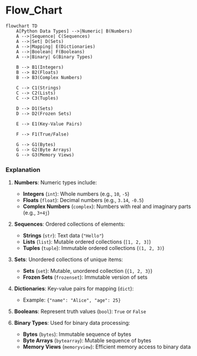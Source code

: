 # Flow_Chart
```mermaid
flowchart TD
    A[Python Data Types] -->|Numeric| B(Numbers)
    A -->|Sequence| C(Sequences)
    A -->|Set| D(Sets)
    A -->|Mapping| E(Dictionaries)
    A -->|Boolean| F(Booleans)
    A -->|Binary| G(Binary Types)
    
    B --> B1(Integers)
    B --> B2(Floats)
    B --> B3(Complex Numbers)
    
    C --> C1(Strings)
    C --> C2(Lists)
    C --> C3(Tuples)
    
    D --> D1(Sets)
    D --> D2(Frozen Sets)
    
    E --> E1(Key-Value Pairs)
    
    F --> F1(True/False)
    
    G --> G1(Bytes)
    G --> G2(Byte Arrays)
    G --> G3(Memory Views)
```

### Explanation
1. **Numbers**: Numeric types include:
   - **Integers** (`int`): Whole numbers (e.g., `10`, `-5`)
   - **Floats** (`float`): Decimal numbers (e.g., `3.14`, `-0.5`)
   - **Complex Numbers** (`complex`): Numbers with real and imaginary parts (e.g., `3+4j`)

2. **Sequences**: Ordered collections of elements:
   - **Strings** (`str`): Text data (`"Hello"`)
   - **Lists** (`list`): Mutable ordered collections (`[1, 2, 3]`)
   - **Tuples** (`tuple`): Immutable ordered collections (`(1, 2, 3)`) 

3. **Sets**: Unordered collections of unique items:
   - **Sets** (`set`): Mutable, unordered collection (`{1, 2, 3}`)
   - **Frozen Sets** (`frozenset`): Immutable version of sets

4. **Dictionaries**: Key-value pairs for mapping (`dict`): 
   - Example: `{"name": "Alice", "age": 25}`

5. **Booleans**: Represent truth values (`bool`): `True` or `False`

6. **Binary Types**: Used for binary data processing:
   - **Bytes** (`bytes`): Immutable sequence of bytes
   - **Byte Arrays** (`bytearray`): Mutable sequence of bytes
   - **Memory Views** (`memoryview`): Efficient memory access to binary data
